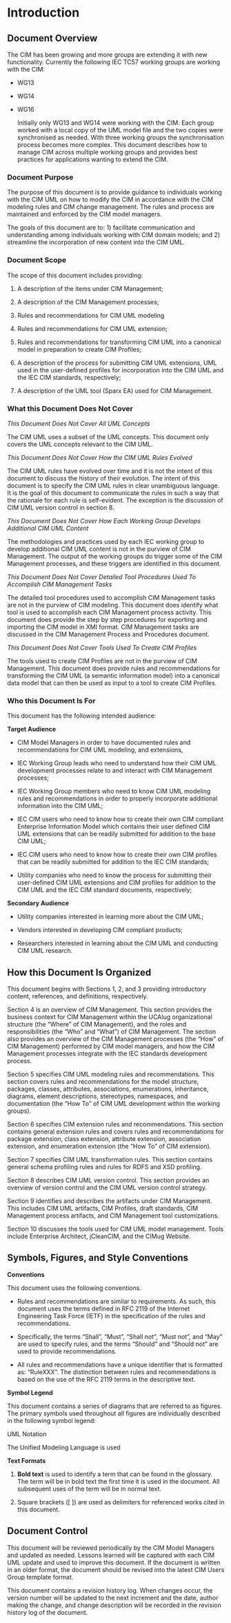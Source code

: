 # Introduction

## Document Overview

The CIM has been growing and more groups are extending it with new functionality. Currently the following IEC TC57 working groups are working with the CIM:

- WG13

- WG14

- WG16

  Initially only WG13 and WG14 were working with the CIM. Each group worked with a local copy of the UML model file and the two copies were synchronised as needed. With three working groups the synchronisation process becomes more complex. This document describes how to manage CIM across multiple working groups and provides best practices for applications wanting to extend the CIM.

### Document Purpose

The purpose of this document is to provide guidance to individuals working with the CIM UML on how to modify the CIM in accordance with the CIM modeling rules and CIM change management. The rules and process are maintained and enforced by the CIM model managers.

The goals of this document are to: 1) facilitate communication and understanding among individuals working with CIM domain models; and 2) streamline the incorporation of new content into the CIM UML.

### Document Scope

The scope of this document includes providing:

1)  A description of the items under CIM Management;

2)  A description of the CIM Management processes;

3)  Rules and recommendations for CIM UML modeling

4)  Rules and recommendations for CIM UML extension;

5)  Rules and recommendations for transforming CIM UML into a canonical model in preparation to create CIM Profiles;

6)  A description of the process for submitting CIM UML extensions, UML used in the user-defined profiles for incorporation into the CIM UML and the IEC CIM standards, respectively;

7)  A description of the UML tool (Sparx EA) used for CIM Management.

### What this Document Does Not Cover

*This Document Does Not Cover All UML Concepts*

The CIM UML uses a subset of the UML concepts. This document only covers the UML concepts relevant to the CIM UML.

*This Document Does Not Cover How the CIM UML Rules Evolved*

The CIM UML rules have evolved over time and it is not the intent of this document to discuss the history of their evolution. The intent of this document is to specify the CIM UML rules in clear unambiguous language. It is the goal of this document to communicate the rules in such a way that the rationale for each rule is self-evident. The exception is the discussion of CIM UML version control in section 8.

*This Document Does Not Cover How Each Working Group Develops Additional CIM UML Content*

The methodologies and practices used by each IEC working group to develop additional CIM UML content is not in the purview of CIM Management. The output of the working groups do trigger some of the CIM Management processes, and these triggers are identified in this document.

*This Document Does Not Cover Detailed Tool Procedures Used To Accomplish CIM Management Tasks*

The detailed tool procedures used to accomplish CIM Management tasks are not in the purview of CIM modeling. This document does identify what tool is used to accomplish each CIM Management process activity. This document does provide the step by step procedures for exporting and importing the CIM model in XMI format. CIM Management tasks are discussed in the CIM Management Process and Procedures document.

*This Document Does Not Cover Tools Used To Create CIM Profiles*

The tools used to create CIM Profiles are not in the purview of CIM Management. This document does provide rules and recommendations for transforming the CIM UML (a semantic information model) into a canonical data model that can then be used as input to a tool to create CIM Profiles.

### Who this Document Is For

This document has the following intended audience:

**Target Audience**

- CIM Model Managers in order to have documented rules and recommendations for CIM UML modeling, and extensions,

- IEC Working Group leads who need to understand how their CIM UML development processes relate to and interact with CIM Management processes;

- IEC Working Group members who need to know CIM UML modeling rules and recommendations in order to properly incorporate additional information into the CIM UML;

- IEC CIM users who need to know how to create their own CIM compliant Enterprise Information Model which contains their user defined CIM UML extensions that can be readily submitted for addition to the base CIM UML;

- IEC CIM users who need to know how to create their own CIM profiles that can be readily submitted for addition to the IEC CIM standards;

- Utility companies who need to know the process for submitting their user-defined CIM UML extensions and CIM profiles for addition to the CIM UML and the IEC CIM standard documents, respectively;

**Secondary Audience**

- Utility companies interested in learning more about the CIM UML;

- Vendors interested in developing CIM compliant products;

- Researchers interested in learning about the CIM UML and conducting CIM UML research.

## How this Document Is Organized

This document begins with Sections 1, 2, and 3 providing introductory content, references, and definitions, respectively.

Section 4 is an overview of CIM Management. This section provides the business context for CIM Management within the UCAIug organizational structure (the “Where” of CIM Management), and the roles and responsibilities (the “Who” and “What”) of CIM Management. The section also provides an overview of the CIM Management processes (the “How” of CIM Management) performed by CIM model managers, and how the CIM Management processes integrate with the IEC standards development process.

Section 5 specifies CIM UML modeling rules and recommendations. This section covers rules and recommendations for the model structure, packages, classes, attributes, associations, enumerations, inheritance, diagrams, element descriptions, stereotypes, namespaces, and documentation (the “How To” of CIM UML development within the working groups).

Section 6 specifies CIM extension rules and recommendations. This section contains general extension rules and covers rules and recommendations for package extension, class extension, attribute extension, association extension, and enumeration extension (the “How To” of CIM extension).

Section 7 specifies CIM UML transformation rules. This section contains general schema profiling rules and rules for RDFS and XSD profiling.

Section 8 describes CIM UML version control. This section provides an overview of version control and the CIM UML version control strategy.

Section 9 identifies and describes the artifacts under CIM Management. This includes CIM UML artifacts, CIM Profiles, draft standards, CIM Management process artifacts, and CIM Management tool customizations.

Section 10 discusses the tools used for CIM UML model management. Tools include Enterprise Architect, jCleanCIM, and the CIMug Website.

## Symbols, Figures, and Style Conventions

**Conventions**

This document uses the following conventions.

- Rules and recommendations are similar to requirements. As such, this document uses the terms defined in RFC 2119 of the Internet Engineering Task Force (IETF) in the specification of the rules and recommendations.

- Specifically, the terms “Shall”, “Must”, “Shall not”, “Must not”, and “May” are used to specify rules, and the terms “Should” and “Should not” are used to provide recommendations.

- All rules and recommendations have a unique identifier that is formatted as: “RuleXXX”. The distinction between rules and recommendations is based on the use of the RFC 2119 terms in the descriptive text.

**Symbol Legend**

This document contains a series of diagrams that are referred to as figures. The primary symbols used throughout all figures are individually described in the following symbol legend:

UML Notation

The Unified Modeling Language is used

**Text Formats**

  1. **Bold text** is used to identify a term that can be found in the glossary. The term will be in bold text the first time it is used in the document. All subsequent uses of the term will be in normal text.

  2. Square brackets (\[ \]) are used as delimiters for referenced works cited in this document.

## Document Control

This document will be reviewed periodically by the CIM Model Managers and updated as needed. Lessons learned will be captured with each CIM UML update and used to improve this document. If the document is written in an older format, the document should be revised into the latest CIM Users Group template format.

This document contains a revision history log. When changes occur, the version number will be updated to the next increment and the date, author making the change, and change description will be recorded in the revision history log of the document.
